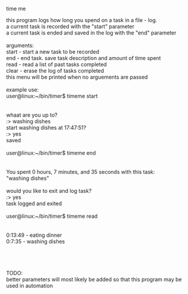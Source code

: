 time me

this program logs how long you spend on a task in a file - log. <br>
a current task is recorded with the "start" parameter<br>
a current task is ended and saved in the log with the "end" parameter<br>
<br>
arguments:<br>
start - start a new task to be recorded<br>
end   - end task. save task description and amount of time spent<br>
read  - read a list of past tasks completed<br>
clear - erase the log of tasks completed<br>
this menu will be printed when no arguements are passed<br>
<br>
example use:<br>
user@linux:~/bin/timer$ timeme start<br>
<br>
<br>
 whaat are you up to?<br>
 :> washing dishes<br>
 start washing dishes at 17:47:51?<br>
 :> yes<br>
 saved<br>
<br>
user@linux:~/bin/timer$ timeme end<br>
<br>
<br>
 You spent 0 hours, 7 minutes, and 35 seconds with this task:<br>
 "washing dishes"<br>
<br>
 would you like to exit and log task?<br>
 :> yes<br>
 task logged and exited<br>
<br>
user@linux:~/bin/timer$ timeme read<br>
<br>
<br>
 0:13:49 - eating dinner<br>
 0:7:35 - washing dishes<br>
<br>
<br>
<br>
<br>
 TODO:<br>
 better parameters will most likely be added so that this program may be used in automation<br>
